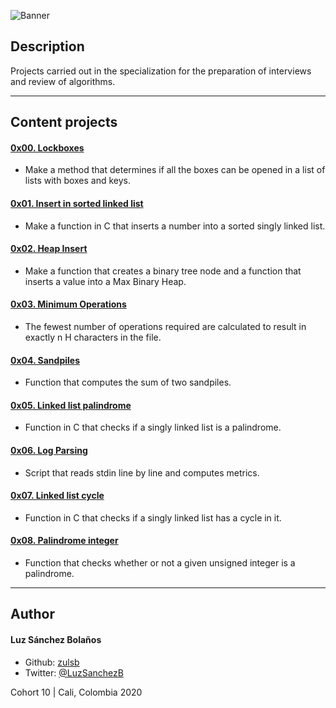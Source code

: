 ![Banner](https://user-images.githubusercontent.com/7723544/90972027-441ddd00-e4db-11ea-98be-b7c35aa89247.gif)

## Description

Projects carried out in the specialization for the preparation of interviews and review of algorithms.

---

## Content projects
#### [0x00. Lockboxes](./0x00-lockboxes)
* Make a method that determines if all the boxes can be opened in a list of lists with boxes and keys.
#### [0x01. Insert in sorted linked list](./0x01-insert_in_sorted_linked_list)
* Make a function in C that inserts a number into a sorted singly linked list.
#### [0x02. Heap Insert](./0x02-heap_insert)
* Make a function that creates a binary tree node and a function that inserts a value into a Max Binary Heap.
#### [0x03. Minimum Operations](./0x03-minimum_operations)
* The fewest number of operations required are calculated to result in exactly n H characters in the file.
#### [0x04. Sandpiles](./0x04-sandpiles)
* Function that computes the sum of two sandpiles.
#### [0x05. Linked list palindrome](./0x05-linked_list_palindrome)
* Function in C that checks if a singly linked list is a palindrome.
#### [0x06. Log Parsing](./0x06-log_parsing)
* Script that reads stdin line by line and computes metrics.
#### [0x07. Linked list cycle](./0x07-linked_list_cycle)
* Function in C that checks if a singly linked list has a cycle in it.
#### [0x08. Palindrome integer](./0x08-palindrome_integer)
* Function that checks whether or not a given unsigned integer is a palindrome.

---

## Author
#### Luz Sánchez Bolaños
- Github: [zulsb](https://github.com/zulsb)
- Twitter: [@LuzSanchezB](https://twitter.com/LuzSanchezB)

Cohort 10 |
Cali, Colombia 2020
